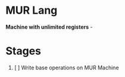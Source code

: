 # MUR Lang

**Machine with unlimited registers** - 

# Stages

1. [ ] Write base operations on MUR Machine



